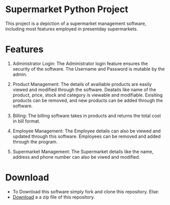 # Supermarket Python Project
This project is a depiction of a supermarket management software, including most features employed in presentday supermarkets.

# Features
1. Administrator Login:
    The Administrator login feature ensures the security of the software. The Username and Password is mutable by the admin.

2. Product Management:
    The details of availiable products are easily viewed and modified through the software. Deatails like name of the product, price, stock and category is viewable and modifiable.
    Exisiting products can be removed, and new products can be added through the software.

3. Billing:
    The billing software takes in products and returns the total cost in bill format.

4. Employee Management:
    The Employee details can also be viewed and updated through this software. Employees can be removed and added through the program.

5. Supermarket Management:
    The Supermarket details like the name, address and phone number can also be viwed and modified.

# Download
- To Download this software simply fork and clone this repository. Else:
- <a href="https://github.com/john-erinjery/python-supermarket/archive/refs/heads/main.zip">Download</a> a a zip file of this repository.